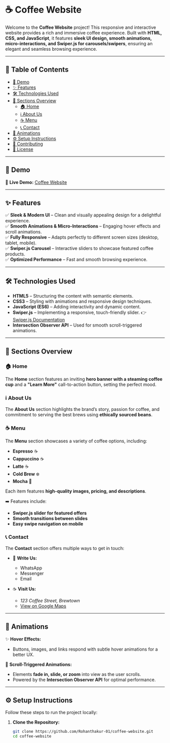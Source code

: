 # ☕ Coffee Website  

Welcome to the **Coffee Website** project! This responsive and interactive website provides a rich and immersive coffee experience. Built with **HTML, CSS, and JavaScript**, it features **sleek UI design, smooth animations, micro-interactions, and Swiper.js for carousels/swipers**, ensuring an elegant and seamless browsing experience.  

---

## 📍 Table of Contents  

- [🚀 Demo](#-demo)  
- [✨ Features](#-features)  
- [🛠️ Technologies Used](#-technologies-used)  
- [📄 Sections Overview](#-sections-overview)  
  - [🏠 Home](#-home)  
  - [ℹ️ About Us](#-about-us)  
  - [☕ Menu](#-menu)    
  - [📞 Contact](#-contact)  
- [🎨 Animations](#-animations)  
- [⚙️ Setup Instructions](#-setup-instructions)  
- [🤝 Contributing](#-contributing)  
- [📄 License](#-license)  

---

## 🚀 Demo  

🔗 **Live Demo:** [Coffee Website](https://your-coffee-website-link.com/)  

---

## ✨ Features  

✅ **Sleek & Modern UI** – Clean and visually appealing design for a delightful experience.  
✅ **Smooth Animations & Micro-Interactions** – Engaging hover effects and scroll animations.  
✅ **Fully Responsive** – Adapts perfectly to different screen sizes (desktop, tablet, mobile).  
✅ **Swiper.js Carousel** – Interactive sliders to showcase featured coffee products.  
✅ **Optimized Performance** – Fast and smooth browsing experience.  

---

## 🛠️ Technologies Used  

- **HTML5** – Structuring the content with semantic elements.  
- **CSS3** – Styling with animations and responsive design techniques.  
- **JavaScript (ES6)** – Adding interactivity and dynamic content.  
- **Swiper.js** – Implementing a responsive, touch-friendly slider. 👉 [Swiper.js Documentation](https://swiperjs.com/get-started)  
- **Intersection Observer API** – Used for smooth scroll-triggered animations.  

---

## 📄 Sections Overview  

### 🏠 Home  

The **Home** section features an inviting **hero banner with a steaming coffee cup** and a **"Learn More"** call-to-action button, setting the perfect mood.  

### ℹ️ About Us  

The **About Us** section highlights the brand’s story, passion for coffee, and commitment to serving the best brews using **ethically sourced beans**.  

### ☕ Menu  

The **Menu** section showcases a variety of coffee options, including:  
- **Espresso** ☕  
- **Cappuccino** ☕  
- **Latte** ☕  
- **Cold Brew** ❄️  
- **Mocha** 🍫  

Each item features **high-quality images, pricing, and descriptions**.   

➡️ Features include:  
- **Swiper.js slider for featured offers**  
- **Smooth transitions between slides**  
- **Easy swipe navigation on mobile**  

### 📞 Contact  

The **Contact** section offers multiple ways to get in touch:  

- 📩 **Write Us:**  
  - WhatsApp  
  - Messenger  
  - Email  

- ☕ **Visit Us:**  
  - *123 Coffee Street, Brewtown*  
  - [View on Google Maps](https://www.google.com/maps)  

---

## 🎨 Animations  

✨ **Hover Effects:**  
- Buttons, images, and links respond with subtle hover animations for a better UX.  

🎢 **Scroll-Triggered Animations:**  
- Elements **fade in, slide, or zoom** into view as the user scrolls.  
- Powered by the **Intersection Observer API** for optimal performance.  

---

## ⚙️ Setup Instructions  

Follow these steps to run the project locally:  

1. **Clone the Repository:**  

   ```bash
   git clone https://github.com/Rohanthakur-01/coffee-website.git
   cd coffee-website
